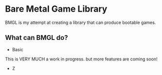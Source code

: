 # Bare Metal Game Library

BMGL is my attempt at creating a library that can produce bootable games.



## What can BMGL do?

* Basic

This is VERY MUCH a work in progress. but more features are coming soon!

- Z
